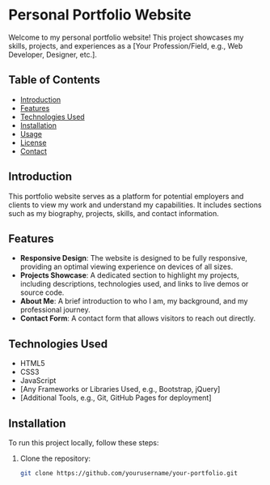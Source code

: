 # Personal Portfolio Website

Welcome to my personal portfolio website! This project showcases my skills, projects, and experiences as a [Your Profession/Field, e.g., Web Developer, Designer, etc.]. 

## Table of Contents

- [Introduction](#introduction)
- [Features](#features)
- [Technologies Used](#technologies-used)
- [Installation](#installation)
- [Usage](#usage)
- [License](#license)
- [Contact](#contact)

## Introduction

This portfolio website serves as a platform for potential employers and clients to view my work and understand my capabilities. It includes sections such as my biography, projects, skills, and contact information.

## Features

- **Responsive Design**: The website is designed to be fully responsive, providing an optimal viewing experience on devices of all sizes.
- **Projects Showcase**: A dedicated section to highlight my projects, including descriptions, technologies used, and links to live demos or source code.
- **About Me**: A brief introduction to who I am, my background, and my professional journey.
- **Contact Form**: A contact form that allows visitors to reach out directly.

## Technologies Used

- HTML5
- CSS3
- JavaScript
- [Any Frameworks or Libraries Used, e.g., Bootstrap, jQuery]
- [Additional Tools, e.g., Git, GitHub Pages for deployment]

## Installation

To run this project locally, follow these steps:

1. Clone the repository:
   ```bash
   git clone https://github.com/yourusername/your-portfolio.git
